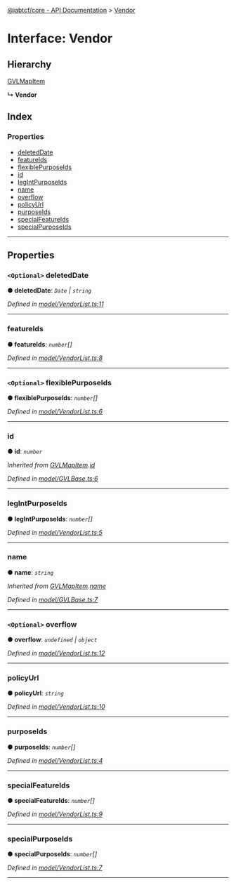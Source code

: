 [@iabtcf/core - API Documentation](../README.md) > [Vendor](../interfaces/vendor.md)

# Interface: Vendor

## Hierarchy

 [GVLMapItem](gvlmapitem.md)

**↳ Vendor**

## Index

### Properties

* [deletedDate](vendor.md#deleteddate)
* [featureIds](vendor.md#featureids)
* [flexiblePurposeIds](vendor.md#flexiblepurposeids)
* [id](vendor.md#id)
* [legIntPurposeIds](vendor.md#legintpurposeids)
* [name](vendor.md#name)
* [overflow](vendor.md#overflow)
* [policyUrl](vendor.md#policyurl)
* [purposeIds](vendor.md#purposeids)
* [specialFeatureIds](vendor.md#specialfeatureids)
* [specialPurposeIds](vendor.md#specialpurposeids)

---

## Properties

<a id="deleteddate"></a>

### `<Optional>` deletedDate

**● deletedDate**: *`Date` \| `string`*

*Defined in [model/VendorList.ts:11](https://github.com/chrispaterson/iabtcf-es/blob/c3b1466/modules/core/src/model/VendorList.ts#L11)*

___
<a id="featureids"></a>

###  featureIds

**● featureIds**: *`number`[]*

*Defined in [model/VendorList.ts:8](https://github.com/chrispaterson/iabtcf-es/blob/c3b1466/modules/core/src/model/VendorList.ts#L8)*

___
<a id="flexiblepurposeids"></a>

### `<Optional>` flexiblePurposeIds

**● flexiblePurposeIds**: *`number`[]*

*Defined in [model/VendorList.ts:6](https://github.com/chrispaterson/iabtcf-es/blob/c3b1466/modules/core/src/model/VendorList.ts#L6)*

___
<a id="id"></a>

###  id

**● id**: *`number`*

*Inherited from [GVLMapItem](gvlmapitem.md).[id](gvlmapitem.md#id)*

*Defined in [model/GVLBase.ts:6](https://github.com/chrispaterson/iabtcf-es/blob/c3b1466/modules/core/src/model/GVLBase.ts#L6)*

___
<a id="legintpurposeids"></a>

###  legIntPurposeIds

**● legIntPurposeIds**: *`number`[]*

*Defined in [model/VendorList.ts:5](https://github.com/chrispaterson/iabtcf-es/blob/c3b1466/modules/core/src/model/VendorList.ts#L5)*

___
<a id="name"></a>

###  name

**● name**: *`string`*

*Inherited from [GVLMapItem](gvlmapitem.md).[name](gvlmapitem.md#name)*

*Defined in [model/GVLBase.ts:7](https://github.com/chrispaterson/iabtcf-es/blob/c3b1466/modules/core/src/model/GVLBase.ts#L7)*

___
<a id="overflow"></a>

### `<Optional>` overflow

**● overflow**: *`undefined` \| `object`*

*Defined in [model/VendorList.ts:12](https://github.com/chrispaterson/iabtcf-es/blob/c3b1466/modules/core/src/model/VendorList.ts#L12)*

___
<a id="policyurl"></a>

###  policyUrl

**● policyUrl**: *`string`*

*Defined in [model/VendorList.ts:10](https://github.com/chrispaterson/iabtcf-es/blob/c3b1466/modules/core/src/model/VendorList.ts#L10)*

___
<a id="purposeids"></a>

###  purposeIds

**● purposeIds**: *`number`[]*

*Defined in [model/VendorList.ts:4](https://github.com/chrispaterson/iabtcf-es/blob/c3b1466/modules/core/src/model/VendorList.ts#L4)*

___
<a id="specialfeatureids"></a>

###  specialFeatureIds

**● specialFeatureIds**: *`number`[]*

*Defined in [model/VendorList.ts:9](https://github.com/chrispaterson/iabtcf-es/blob/c3b1466/modules/core/src/model/VendorList.ts#L9)*

___
<a id="specialpurposeids"></a>

###  specialPurposeIds

**● specialPurposeIds**: *`number`[]*

*Defined in [model/VendorList.ts:7](https://github.com/chrispaterson/iabtcf-es/blob/c3b1466/modules/core/src/model/VendorList.ts#L7)*

___


